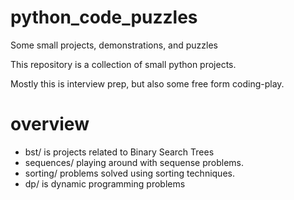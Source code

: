 # python_code_puzzles
Some small projects, demonstrations, and puzzles

This repository is a collection of small python projects.

Mostly this is interview prep, but also some free form coding-play.

# overview
 * bst/ is projects related to Binary Search Trees
 * sequences/ playing around with sequense problems.
 * sorting/ problems solved using sorting techniques.
 * dp/ is dynamic programming problems
 
